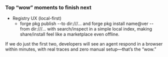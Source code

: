 ### Top “wow” moments to finish next

- Registry UX (local-first)
  - forge pkg publish --to dir:///… and forge pkg install name@ver --from dir:///… with search/inspect in a simple local index, making share/install feel like a marketplace even offline.

If we do just the first two, developers will see an agent respond in a browser within minutes, with real traces and zero manual setup—that’s the “wow.”
